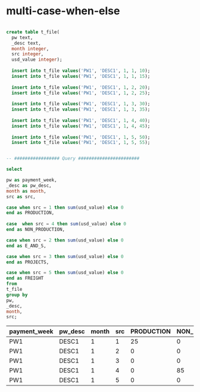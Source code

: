 # multi-case-when-else

```sql

create table t_file(
  pw text,
  _desc text,
  month integer,
  src integer,
  usd_value integer);
  
  insert into t_file values('PW1', 'DESC1', 1, 1, 10);
  insert into t_file values('PW1', 'DESC1', 1, 1, 15);
  
  insert into t_file values('PW1', 'DESC1', 1, 2, 20);
  insert into t_file values('PW1', 'DESC1', 1, 2, 25);
  
  insert into t_file values('PW1', 'DESC1', 1, 3, 30);
  insert into t_file values('PW1', 'DESC1', 1, 3, 35);
  
  insert into t_file values('PW1', 'DESC1', 1, 4, 40);
  insert into t_file values('PW1', 'DESC1', 1, 4, 45);
  
  insert into t_file values('PW1', 'DESC1', 1, 5, 50);
  insert into t_file values('PW1', 'DESC1', 1, 5, 55);


-- ################# Query #######################

select 

pw as payment_week,
_desc as pw_desc,
month as month,
src as src,

case when src = 1 then sum(usd_value) else 0 
end as PRODUCTION,
  
case  when src = 4 then sum(usd_value) else 0 
end as NON_PRODUCTION,

case when src = 2 then sum(usd_value) else 0 
end as E_AND_S,

case when src = 3 then sum(usd_value) else 0 
end as PROJECTS,

case when src = 5 then sum(usd_value) else 0 
end as FREIGHT
from
t_file
group by
pw,
_desc,
month,
src;

```

| payment_week | pw_desc | month | src | PRODUCTION | NON_PRODUCTION | E_AND_S | PROJECTS | FREIGHT |
|--------------|---------|-------|-----|------------|----------------|---------|----------|---------|
|          PW1 |   DESC1 |     1 |   1 |         25 |              0 |       0 |        0 |       0 |
|          PW1 |   DESC1 |     1 |   2 |          0 |              0 |      45 |        0 |       0 |
|          PW1 |   DESC1 |     1 |   3 |          0 |              0 |       0 |       65 |       0 |
|          PW1 |   DESC1 |     1 |   4 |          0 |             85 |       0 |        0 |       0 |
|          PW1 |   DESC1 |     1 |   5 |          0 |              0 |       0 |        0 |     105 |
